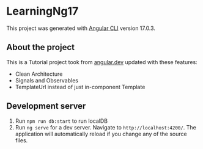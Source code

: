 # LearningNg17

This project was generated with [Angular CLI](https://github.com/angular/angular-cli) version 17.0.3.

## About the project

This is a Tutorial project took from [angular.dev](https://angular.dev/tutorials/first-app) updated with these features:

- Clean Architecture
- Signals and Observables
- TemplateUrl instead of just in-component Template

## Development server

1. Run `npm run db:start` to run localDB
2. Run `ng serve` for a dev server. Navigate to `http://localhost:4200/`. The application will automatically reload if you change any of the source files.
